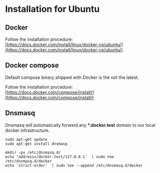 # Installation for Ubuntu 

## Docker

Follow the installation procedure: [https://docs.docker.com/install/linux/docker-ce/ubuntu/](https://docs.docker.com/install/linux/docker-ce/ubuntu/)

## Docker compose

Default compose binary shipped with Docker is the not the latest.

Follow the installation procedure: [https://docs.docker.com/compose/install/](https://docs.docker.com/compose/install/)

## Dnsmasq

Dnsmasq will automatically forward any **\*.docker.test** domain to our local docker infrastructure.

```
sudo apt-get update
sudo apt-get install dnsmasq
```

```
mkdir -pv /etc/dnsmasq.d/
echo 'address=/docker.test/127.0.0.1'  | sudo tee /etc/dnsmasq.d/docker
echo 'strict-order'  | sudo tee --append /etc/dnsmasq.d/docker
```
